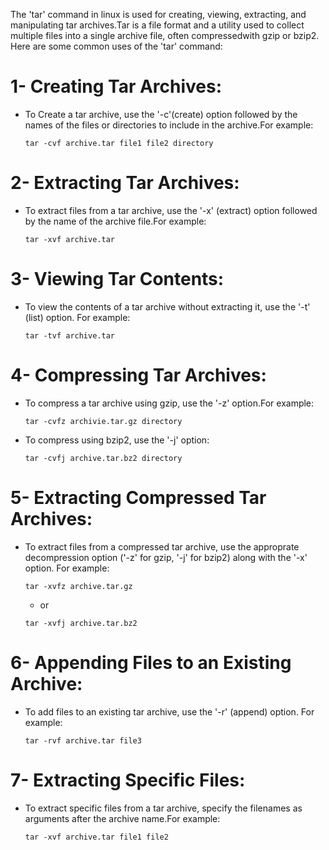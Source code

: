 The 'tar' command in linux is used for creating, viewing, extracting, and manipulating tar archives.Tar is a file format and a utility used to collect multiple files into a single archive file, often compressedwith gzip or bzip2. Here are some common uses of the 'tar' command:
# 1- Creating Tar Archives:
  - To Create a tar archive, use the '-c'(create) option followed by the names of the files or directories to include in the archive.For example:
    ```
    tar -cvf archive.tar file1 file2 directory
    ```
# 2- Extracting Tar Archives:
  - To extract files from a tar archive, use the '-x' (extract) option followed by the name of the archive file.For example:
    ```
    tar -xvf archive.tar
    ```
# 3- Viewing Tar Contents:
  - To view the contents of a tar archive without extracting it, use the '-t' (list) option. For example:
    ```
    tar -tvf archive.tar
    ```

# 4- Compressing Tar Archives:
  - To compress a tar archive using gzip, use the '-z' option.For example:
    ```
    tar -cvfz archivie.tar.gz directory
    ```
  - To compress using bzip2, use the '-j' option:
    ```
    tar -cvfj archive.tar.bz2 directory
    ```
# 5- Extracting Compressed Tar Archives:
  - To extract files from a compressed tar archive, use the approprate decompression option ('-z' for gzip, '-j' for bzip2) along with the '-x' option. For example:
    ```
    tar -xvfz archive.tar.gz
    ```
    - or
    ```
    tar -xvfj archive.tar.bz2
    ```
# 6- Appending Files to an Existing Archive:
  - To add files to an existing tar archive, use the '-r' (append) option. For example:
    ```
    tar -rvf archive.tar file3
    ```
# 7- Extracting Specific Files:
  - To extract specific files from a tar archive, specify the filenames as arguments after the archive name.For example:
    ```
    tar -xvf archive.tar file1 file2
    ```
      
